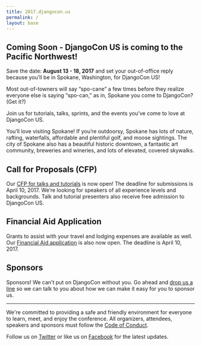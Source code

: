 ```yaml
---
title: 2017.djangocon.us
permalink: /
layout: base
---
```


## Coming Soon - DjangoCon US is coming to the Pacific Northwest!

Save the date: **August 13 - 18, 2017** and set your out-of-office reply because you’ll be in Spokane, Washington, for DjangoCon US!

Most out-of-towners will say “spo-cane” a few times before they realize everyone else is saying “spo-can,” as in, Spokane you come to DjangoCon? (Get it?)

Join us for tutorials, talks, sprints, and the events you’ve come to love at DjangoCon US.

You’ll love visiting Spokane! If you’re outdoorsy, Spokane has lots of nature, rafting, waterfalls, affordable and plentiful golf, and moose sightings. The city of Spokane also has a beautiful historic downtown, a fantastic art community, breweries and wineries, and lots of elevated, covered skywalks.

## Call for Proposals (CFP)

Our [CFP for talks and tutorials](https://www.papercall.io/djangocon-us-2017) is now open! The deadline for submissions is April 10, 2017. We’re looking for speakers of all experience levels and backgrounds. Talk and tutorial presenters also receive free admission to DjangoCon US.

## Financial Aid Application

Grants to assist with your travel and lodging expenses are available as well. Our [Financial Aid application](https://docs.google.com/forms/d/e/1FAIpQLSeAv0EiZlrNISofSaZNyf7INq86Ayka8ZV_aEWHr97ptUP26A/viewform?c=0&w=1) is also now open. The deadline is April 10, 2017.

## Sponsors

Sponsors! We can’t put on DjangoCon without you. Go ahead and [drop us a line](mailto:sponsors@djangocon.us) so we can talk to you about how we can make it easy for you to sponsor us.

----

We're committed to providing a safe and friendly environment for everyone to learn, meet, and enjoy the conference. All organizers, attendees, speakers and sponsors must follow the [Code of Conduct](/coc/).

Follow us on [Twitter](https://twitter.com/djangocon) or like us on [Facebook](https://www.facebook.com/djangoconus) for the latest updates.
